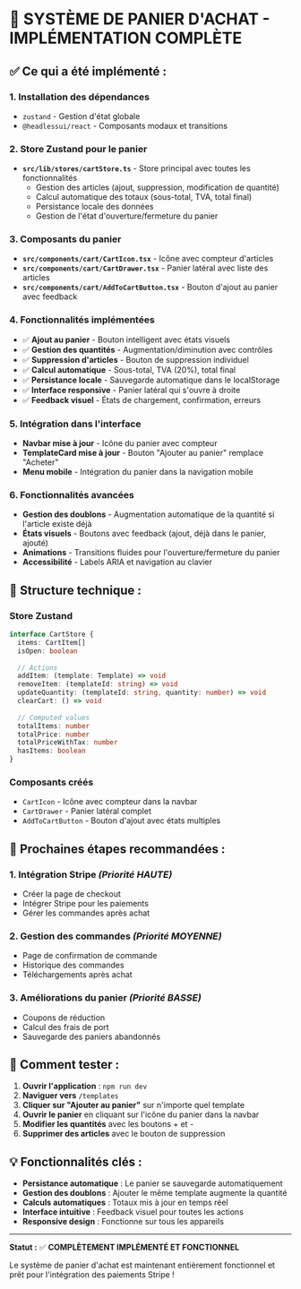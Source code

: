 # 🛒 **SYSTÈME DE PANIER D'ACHAT - IMPLÉMENTATION COMPLÈTE**

## ✅ **Ce qui a été implémenté :**

### 1. **Installation des dépendances**
- `zustand` - Gestion d'état globale
- `@headlessui/react` - Composants modaux et transitions

### 2. **Store Zustand pour le panier**
- **`src/lib/stores/cartStore.ts`** - Store principal avec toutes les fonctionnalités
  - Gestion des articles (ajout, suppression, modification de quantité)
  - Calcul automatique des totaux (sous-total, TVA, total final)
  - Persistance locale des données
  - Gestion de l'état d'ouverture/fermeture du panier

### 3. **Composants du panier**
- **`src/components/cart/CartIcon.tsx`** - Icône avec compteur d'articles
- **`src/components/cart/CartDrawer.tsx`** - Panier latéral avec liste des articles
- **`src/components/cart/AddToCartButton.tsx`** - Bouton d'ajout au panier avec feedback

### 4. **Fonctionnalités implémentées**
- ✅ **Ajout au panier** - Bouton intelligent avec états visuels
- ✅ **Gestion des quantités** - Augmentation/diminution avec contrôles
- ✅ **Suppression d'articles** - Bouton de suppression individuel
- ✅ **Calcul automatique** - Sous-total, TVA (20%), total final
- ✅ **Persistance locale** - Sauvegarde automatique dans le localStorage
- ✅ **Interface responsive** - Panier latéral qui s'ouvre à droite
- ✅ **Feedback visuel** - États de chargement, confirmation, erreurs

### 5. **Intégration dans l'interface**
- **Navbar mise à jour** - Icône du panier avec compteur
- **TemplateCard mise à jour** - Bouton "Ajouter au panier" remplace "Acheter"
- **Menu mobile** - Intégration du panier dans la navigation mobile

### 6. **Fonctionnalités avancées**
- **Gestion des doublons** - Augmentation automatique de la quantité si l'article existe déjà
- **États visuels** - Boutons avec feedback (ajout, déjà dans le panier, ajouté)
- **Animations** - Transitions fluides pour l'ouverture/fermeture du panier
- **Accessibilité** - Labels ARIA et navigation au clavier

## 🔧 **Structure technique :**

### Store Zustand
```typescript
interface CartStore {
  items: CartItem[]
  isOpen: boolean
  
  // Actions
  addItem: (template: Template) => void
  removeItem: (templateId: string) => void
  updateQuantity: (templateId: string, quantity: number) => void
  clearCart: () => void
  
  // Computed values
  totalItems: number
  totalPrice: number
  totalPriceWithTax: number
  hasItems: boolean
}
```

### Composants créés
- `CartIcon` - Icône avec compteur dans la navbar
- `CartDrawer` - Panier latéral complet
- `AddToCartButton` - Bouton d'ajout avec états multiples

## 🎯 **Prochaines étapes recommandées :**

### 1. **Intégration Stripe** *(Priorité HAUTE)*
- Créer la page de checkout
- Intégrer Stripe pour les paiements
- Gérer les commandes après achat

### 2. **Gestion des commandes** *(Priorité MOYENNE)*
- Page de confirmation de commande
- Historique des commandes
- Téléchargements après achat

### 3. **Améliorations du panier** *(Priorité BASSE)*
- Coupons de réduction
- Calcul des frais de port
- Sauvegarde des paniers abandonnés

## 🚀 **Comment tester :**

1. **Ouvrir l'application** : `npm run dev`
2. **Naviguer vers** `/templates`
3. **Cliquer sur "Ajouter au panier"** sur n'importe quel template
4. **Ouvrir le panier** en cliquant sur l'icône du panier dans la navbar
5. **Modifier les quantités** avec les boutons + et -
6. **Supprimer des articles** avec le bouton de suppression

## 💡 **Fonctionnalités clés :**

- **Persistance automatique** : Le panier se sauvegarde automatiquement
- **Gestion des doublons** : Ajouter le même template augmente la quantité
- **Calculs automatiques** : Totaux mis à jour en temps réel
- **Interface intuitive** : Feedback visuel pour toutes les actions
- **Responsive design** : Fonctionne sur tous les appareils

---

**Statut :** ✅ **COMPLÈTEMENT IMPLÉMENTÉ ET FONCTIONNEL**

Le système de panier d'achat est maintenant entièrement fonctionnel et prêt pour l'intégration des paiements Stripe !
